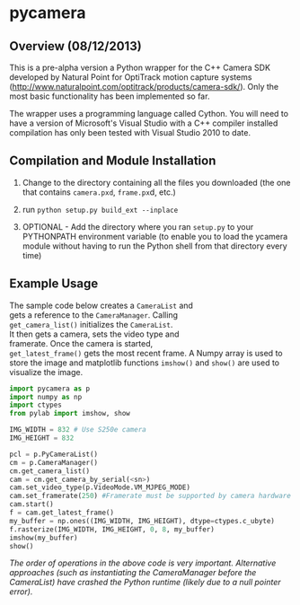 pycamera
===========

Overview (08/12/2013)
-----------

This is a pre-alpha version a Python wrapper for the C++ Camera SDK developed 
by Natural Point for OptiTrack motion capture systems 
(http://www.naturalpoint.com/optitrack/products/camera-sdk/). 
Only the most basic functionality has been implemented so far.

The wrapper uses a programming language called Cython. You will need to have a
version of Microsoft's Visual Studio with a C++ compiler installed compilation 
has only been tested with Visual Studio 2010 to date. 

Compilation and Module Installation
-----------
1) Change to the directory containing all the files you downloaded (the one
that contains `camera.pxd`, `frame.px`d, etc.)

2) run `python setup.py build_ext --inplace`

3) OPTIONAL - Add the directory where you ran `setup.py` to your PYTHONPATH environment variable (to enable you to load the 
ycamera
 module without having to run the Python shell from that directory every time)


Example Usage
-----------
The sample code below creates a `CameraList` and  
gets a reference to the `CameraManager`. Calling  
`get_camera_list()` initializes the `CameraList`.  
It then gets a camera, sets the video type and  
framerate. Once the camera is started,  
`get_latest_frame()` gets the most recent frame.
A Numpy array is used to store the image and 
matplotlib functions `imshow()` and `show()` are used
to visualize the image. 

```python
import pycamera as p  
import numpy as np  
import ctypes  
from pylab import imshow, show

IMG_WIDTH = 832 # Use S250e camera
IMG_HEIGHT = 832 

pcl = p.PyCameraList()  
cm = p.CameraManager()  
cm.get_camera_list()  
cam = cm.get_camera_by_serial(<sn>)  
cam.set_video_type(p.VideoMode.VM_MJPEG_MODE)  
cam.set_framerate(250) #Framerate must be supported by camera hardware  
cam.start()  
f = cam.get_latest_frame()  
my_buffer = np.ones((IMG_WIDTH, IMG_HEIGHT), dtype=ctypes.c_ubyte)  
f.rasterize(IMG_WIDTH, IMG_HEIGHT, 0, 8, my_buffer)  
imshow(my_buffer)  
show()
```



_The order of operations in the above code is very important. Alternative
approaches (such as instantiating the CameraManager before the CameraList)
have crashed the Python runtime (likely due to a null pointer error)._

